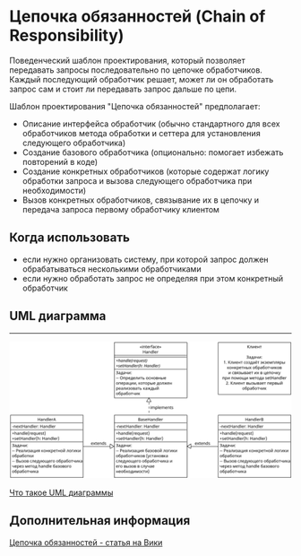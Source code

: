 # Цепочка обязанностей (Chain of Responsibility)

Поведенческий шаблон проектирования, который позволяет передавать
запросы последовательно по цепочке обработчиков. Каждый последующий
обработчик решает, может ли он обработать запрос сам и стоит ли
передавать запрос дальше по цепи.

Шаблон проектирования "Цепочка обязанностей" предполагает:

- Описание интерфейса обработчик (обычно
  стандартного для всех обработчиков метода
  обработки и сеттера для установления
  следующего обработчика)
- Создание базового обработчика (опционально: помогает избежать повторений
  в коде)
- Создание конкретных обработчиков (которые содержат логику обработки запроса
  и вызова следующего обработчика при необходимости)
- Вызов конкретных обработчиков, связывание их в цепочку и передача запроса
  первому обработчику клиентом

## Когда использовать

- если нужно организовать систему, при которой запрос должен обрабатываться
  несколькими обработчиками
- если нужно обработать запрос не определяя при этом конкретный обработчик

## UML диаграмма

---

![UML диаграмма цепочки обязанностей](https://github.com/evgenylyozin/patterns/blob/54dfedde3eea3034accb8a2cf688a983d4ad0a45/docs/oop-patterns/uml-diagrams/chain-of-responsibility.png)

[Что такое UML диаграммы](https://github.com/evgenylyozin/patterns/blob/6bd4dee6b7186d8703f4f3d8f852e72d185ae545/docs/diagram.md)

## Дополнительная информация

[Цепочка обязанностей - статья на Вики](https://ru.wikipedia.org/wiki/%D0%A6%D0%B5%D0%BF%D0%BE%D1%87%D0%BA%D0%B0_%D0%BE%D0%B1%D1%8F%D0%B7%D0%B0%D0%BD%D0%BD%D0%BE%D1%81%D1%82%D0%B5%D0%B9)
